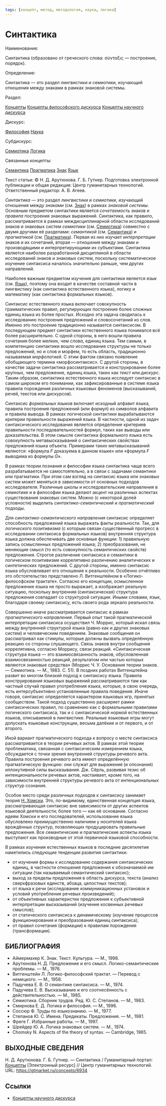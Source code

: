 ```yaml
---
tags: [концепт, метод, методология, наука, логика]
---
```

# Синтактика

Наименование:

Синтактика (образовано от греческого слова: σύνταξις — построение, порядок).

Определение:

Синтактика — это раздел лингвистики и семиотики, изучающий отношения между знаками в рамках знаковой системы.

Раздел:

[Концепты](https://gtmarket.ru/concepts/)  [Концепты философского дискурса](https://gtmarket.ru/concepts/philosophical-concepts) [Концепты научного дискурса](https://gtmarket.ru/concepts/scientific-concepts)

Дискурс:

[Философия](https://gtmarket.ru/concepts/6862) [Наука](https://gtmarket.ru/concepts/6860)

Субдискурс:

[Семиотика](https://gtmarket.ru/concepts/6925) [Логика](https://gtmarket.ru/concepts/6892)

Связанные концепты:

[Семантика](https://gtmarket.ru/concepts/6933) [Прагматика](https://gtmarket.ru/concepts/6935) [Знак](https://gtmarket.ru/concepts/7038) [Язык](https://gtmarket.ru/concepts/7076)

Текст статьи: © Н. Д. Арутюнова. Г. Б. Гутнер. Подготовка электронной публикации и общая редакция: Центр гуманитарных технологий. Ответственный редактор: А. В. Агеев.

_Синтактика_ — это раздел _лингвистики_ и _семиотики_, изучающий отношения между _знаками_ (см. [Знак](https://gtmarket.ru/concepts/7038)) в рамках _знаковой системы_. Основным предметом синтактики является _сочетаемость_ знаков и _правила_ построения знаковых выражений. Синтактика, как правило, рассматривается в рамках междисциплинарной области исследований знаков и знаковых систем _семиотики_ (см. [Семиотика](https://gtmarket.ru/concepts/6925)) совместно с двумя другими её разделами: _семантикой_ (см. [Семантика](https://gtmarket.ru/concepts/6933)) и _прагматикой_ (см. [Прагматика](https://gtmarket.ru/concepts/6935)). Первая из них изучает _интерпретации_ знаков и их сочетаний, вторая — _отношения_ между знаками и производящими и интерпретирующими их субъектами. Синтактика является наиболее разработанной дисциплиной в области исследований знаков и знаковых систем, поскольку систематическое изучение синтаксиса началось значительно раньше, чем других направлений.

Наиболее важным предметом изучения для синтактики является _язык_ (см. [Язык](https://gtmarket.ru/concepts/7076)), поэтому она входит в качестве составной части в лингвистику (как синтактика естественного языка), логику и математику (как синтактика формальных языков).

Синтаксис естественного языка включает совокупность грамматических правил, регулирующих построение более сложных единиц языка из более простых. Исходно эта задача сводилась к исследованию построения предложений и словосочетаний из слов. Именно это построение традиционно называется синтаксисом. В последующем предмет синтактики естественного языка понимался всё более расширительно. С одной стороны, в него вошли правила сочетания более мелких, чем _слова_, единиц языка. Тем самым, в компетенцию синтактики вошло исследование структуры не только предложений, но и слов и морфем, то есть область, традиционно называемая _морфологией_. С этим фактом связано появление обобщающего термина «морфосинтаксис». С другой стороны, в качестве задачи синтактика рассматривается и конструирование более крупных, чем предложение, единиц языка, таких как _текст_ или _дискурс_. Таким образом, синтактика естественного языка исследует синтаксис в самом широком его понимании, как зафиксированные в системе языка правила порождения различных языковых феноменов (высказываний, речей, текстов или дискурсов).

Синтаксис _формальных языков_ включает исходный алфавит языка, правила построения предложений (или формул) из символов алфавита и правила вывода. В рамках логической синтактики вырабатываются критерии правильности выражений языка. В частности, одной из задач синтаксического исследования является определение критериев правильности последовательностей формул, таких как выводы или доказательства. В этом смысле синтактика формального языка есть совокупность метавысказываний о синтаксических свойствах предложений языка объекта. Примерами таких метавысказываний являются: «формула _F_ доказуема в данном языке» или «формула _F_ выводима из формулы _G_».

В рамках теории познания и философии языка синтактика чаще всего разрабатывается не самостоятельно, а в связи с задачами семантики или прагматики. При этом сам взгляд на синтаксис языка или знаковых систем может меняться в зависимости от основных подходов исследователя. Различные школы и исследовательские направления в семиотике и в философии языка делают акцент на различных аспектах существования знаковых систем. Можно (с некоторой долей условности) выделить _синтактико-семантический_ и _прагматический_ подходы.

Для _синтактико-семантического направления_ синтаксис определяет способность предложений языка выражать факты реальности. Так, для _логического позитивизма_ (с которым связан существенный прогресс в исследовании синтаксиса формальных языков) внутренняя структура языка должна обеспечивать две основные функции: 1) правильную запись осмысленных предложений языка; 2) преобразования, не меняющие смысл (то есть совокупность семантических свойств) предложения. Строгое различение синтаксиса и семантики в логическом позитивизме коррелятивно различению аналитических и синтетических предложений. С другой стороны, именно синтаксис языка обусловливает его отношение к реальности. Особенно отчётливо это обстоятельство представлено Л. Витгенштейном в «Логико-философском трактате». Согласно его концепции, осмысленное предложение языка не просто выражает, а изображает реальную ситуацию, поскольку внутренняя (синтаксическая) структура предложения совпадает со структурой ситуации. Иными словами, язык, благодаря своему синтаксису, есть своего рода зеркало реальности.

Совершенно иначе рассматривается синтаксис в рамках _прагматического направления_. Первый опыт такой прагматической интерпретации синтаксиса осуществил Ч. Моррис, который искал связь между внутренней структурой языка (равно как и других знаковых систем) и человеческим поведением. Знаковые сообщения он рассматривал как стимулы, которые должны вызвать определённую реакцию со стороны слушающего. Связь знаков внутри сообщения коррелятивна, согласно Моррису, связи реакций. «Синтаксическая структура языка — это взаимосвязанность знаков, обусловленная взаимосвязанностью реакций, результатом или частью которых являются знаковые средства» (Моррис Ч. У. Основания теории знаков. — Семиотика. — М., 1983. С. 51). В поздних работах Витгенштейна развит во многом близкий подход к синтаксису языка. Правила конструирования языковых выражений рассматриваются там как частный случай правил употребления языка, которые, в свою очередь, есть интерсубъективно установленные правила поведения. Иначе говоря, синтаксис определяется характером языковых игр, принятых сообществом. Такой подход существенно расширяет рамки синтаксических правил, по сравнению как с формальными правилами логического синтаксиса, так и с синтаксической нормой естественных языков, описываемой в лингвистике. Реальные языковые игры могут допускать языковые конструкции, весьма далёкие и от первого, и от второго.

Иной вариант прагматического подхода к вопросу о месте синтаксиса рассматривается в теории речевых актов. В рамках этой теории проблематика, связанная с синтаксическим измерением языка, обсуждается с точки зрения внутренней структуры речевого акта. Правила построения речевого акта имеют определённую прагматическую функцию: они служат для выражения (и опознания) иллокутивной силы высказывания. Дж. Сёрль, развивая тезис об интенциональности речевых актов, настаивает, кроме того, на зависимости внутренней структуры речевого акта от интенциональных структур сознания.

Особое место среди различных подходов к синтаксису занимает теория [Н. Хомски](https://gtmarket.ru/personnels/noam-homski). Это, по-видимому, единственная концепция языка, рассматривающая синтаксис вне зависимости от других аспектов языковой деятельности; более того — как её основание. Согласно идеям Хомски и его последователей, использование языка обусловлено преимущественно наличием у носителей языка врождённых структур, позволяющих продуцировать правильные предложения. Все семантические и прагматические аспекты языка выступают как производные от этой первичной языковой способности.

В рамках изучения естественных языков в последние десятилетия наметились следующие тенденции развития синтактики:

- от изучения формы к исследованию содержания синтаксических единиц, в частности отношения предложения к обозначаемой им ситуации (так называемый семантический синтаксис);
- выход за пределы предложения в область дискурса, текста (анализ сверхфразовых единств, абзаца, целостных текстов);
- от языка к речи (исследование коммуникационных установок и условий употребления речевых произведений);
- от объективных характеристик предложения к субъективной интерпретации высказываний (изучение косвенных речевых смыслов);
- от статического синтаксиса к динамическому (изучение процессов функционирования и преобразования единиц синтаксиса);
- от правил сочетания (формации) к правилам порождения (трансформации).

## БИБЛИОГРАФИЯ

- Аймермахер К. Знак. Текст. Культура. — М., 1998.
- Арутюнова Н. Д. Предложение и его смысл. Логико-семантические проблемы. — М., 1976.
- Витгенштейн Л. Логико-философский трактат. — Перевод с немецкого. — М., 1958.
- Падучева Е. В. О семантике синтаксиса. — М., 1974.
- Падучева Е. В. Высказывание и его соотнесённость с действительностью. — М., 1985.
- Семиотика. Сборник трудов. Ред. Ю. С. Степанов. — М., 1983.
- Смирнова Е. Д. Логика и философия. — М., 1996.
- Соссюр Ф. Труды по языкознанию. — М., 1977.
- Степанов Ю. С. Имена. Предикаты. Предложения. — М., 1981.
- Фреге Г. Избранные работы. — М., 1997.
- Шрейдер Ю. А. Логика знаковых систем. — М., 1974.
- Chomsky N. Aspects of the theory of syntax. — Cambridge, 1965.

## ВЫХОДНЫЕ СВЕДЕНИЯ

Н. Д. Арутюнова. Г. Б. Гутнер. — Синтактика / Гуманитарный портал: [Концепты](https://gtmarket.ru/concepts/) [Электронный ресурс] // Центр гуманитарных технологий. URL: <https://gtmarket.ru/concepts/6934>

## Ссылки

- [Концепты научного дискурса](Концепты%20научного%20дискурса.md)
